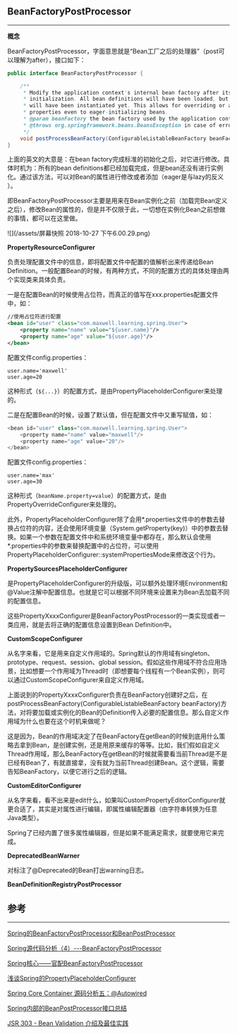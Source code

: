 ## **BeanFactoryPostProcessor**

---

**概念**

BeanFactoryPostProcessor，字面意思就是“Bean工厂之后的处理器”（post可以理解为after），接口如下：

```java
public interface BeanFactoryPostProcessor {

    /**
     * Modify the application context's internal bean factory after its standard
     * initialization. All bean definitions will have been loaded, but no beans
     * will have been instantiated yet. This allows for overriding or adding
     * properties even to eager-initializing beans.
     * @param beanFactory the bean factory used by the application context
     * @throws org.springframework.beans.BeansException in case of errors
     */
    void postProcessBeanFactory(ConfigurableListableBeanFactory beanFactory) throws BeansException;
}
```

上面的英文的大意是：在bean factory完成标准的初始化之后，对它进行修改。具体时机为：所有的bean definitions都已经加载完成，但是bean还没有进行实例化。通过该方法，可以对Bean的属性进行修改或者添加（eager是与lazy的反义 ）。

即BeanFactoryPostProcessor主要是用来在Bean实例化之前（加载完Bean定义之后），修改Bean的属性的，但是并不仅限于此，一切想在实例化Bean之前想做的事情，都可以在这里做。

![](/assets/屏幕快照 2018-10-27 下午6.00.29.png)

**PropertyResourceConfigurer**

 负责处理配置文件中的信息，即将配置文件中配置的值解析出来传递给Bean Definition。一般配置Bean的时候，有两种方式，不同的配置方式的具体处理由两个实现类来具体负责。

一是在配置Bean的时候使用占位符，而真正的值写在xxx.properties配置文件中，如：

```xml
//使用占位符进行配置
<bean id="user" class="com.maxwell.learning.spring.User">
    <property name="name" value="${user.name}"/>
    <property name="age" value="${user.age}"/>
</bean>
```

配置文件config.properties：

```
user.name='maxwell'
user.age=20
```

这种形式（`${...}`）的配置方式，是由PropertyPlaceholderConfigurer来处理的。

二是在配置Bean的时候，设置了默认值，但在配置文件中又重写赋值，如：

```java
<bean id="user" class="com.maxwell.learning.spring.User">
    <property name="name" value="maxwell"/>
    <property name="age" value="20"/>
</bean>
```

配置文件config.properties：

```
user.name='max'
user.age=30
```

这种形式（`beanName.property=value`）的配置方式，是由PropertyOverrideConfigurer来处理的。

此外，PropertyPlaceholderConfigurer除了会用\*.properties文件中的参数去替换占位符的内容，还会使用环境变量（System.getProperty\(key\)）中的参数去替换。如果一个参数在配置文件中和系统环境变量中都存在，那么默认会使用\*.properties中的参数来替换配置中的占位符，可以使用PropertyPlaceholderConfigurer::systemPropertiesMode来修改这个行为。

**PropertySourcesPlaceholderConfigurer**

 是PropertyPlaceholderConfigurer的升级版，可以额外处理环境Environment和@Value注解中配置信息。也就是它可以根据不同环境来设置来为Bean去加载不同的配置信息。

这些PropertyXxxxConfigurer是BeanFactoryPostProcessor的一类实现或者一类应用，就是去将正确的配置信息设置到Bean Definition中。

**CustomScopeConfigurer**

从名字来看，它是用来自定义作用域的。Spring默认的作用域有singleton、prototype、request、session、global session。 假如这些作用域不符合应用场景，比如想要一个作用域为Thread时（即想要每个线程有一个Bean实例），则可以通过CustomScopeConfigurer来自定义作用域。

上面说到的PropertyXxxxConfigurer负责在BeanFactory创建好之后，在postProcessBeanFactory\(ConfigurableListableBeanFactory beanFactory\)方法，对将要加载或实例化的Bean的Definition传入必要的配置信息。那么自定义作用域为什么也要在这个时机来做呢？

这是因为，Bean的作用域决定了在BeanFactory在getBean的时候到底用什么策略去拿到Bean，是创建实例，还是用原来缓存的等等。比如，我们假如自定义Thread作用域，那么BeanFactory在getBean的时候就需要看当前Thread是不是已经有Bean了，有就直接拿，没有就为当前Thread创建Bean。这个逻辑，需要告知BeanFactory，以便它进行之后的逻辑。 

**CustomEditorConfigurer**

从名字来看，看不出来是edit什么，如果叫CustomPropertyEditorConfigurer就更合适了，其实是对属性进行编辑，即属性编辑配置器（由字符串转换为任意Java类型）。

Spring了已经内置了很多属性编辑器，但是如果不能满足需求，就要使用它来完成。

**DeprecatedBeanWarner**

  对标注了@Deprecated的Bean打出warning日志。

**BeanDefinitionRegistryPostProcessor**

 

## 参考

---

[Spring的BeanFactoryPostProcessor和BeanPostProcessor](https://blog.csdn.net/caihaijiang/article/details/35552859)

[Spring源代码分析（4）---BeanFactoryPostProcessor  ](https://blog.csdn.net/turkeyzhou/article/details/2915438?utm_source=blogxgwz0)

[Spring核心——官配BeanFactoryPostProcessor](https://my.oschina.net/chkui/blog/1854771)

[浅谈Spring的PropertyPlaceholderConfigurer](https://blog.csdn.net/qq_26222859/article/details/51104582?utm_source=blogxgwz0)

[Spring Core Container 源码分析五：@Autowired](https://www.shangyang.me/2017/04/05/spring-core-container-sourcecode-analysis-annotation-autowired/)

[Spring内部的BeanPostProcessor接口总结          ](https://fangjian0423.github.io/2017/06/20/spring-bean-post-processor/)

[JSR 303 - Bean Validation 介绍及最佳实践                        
](https://www.ibm.com/developerworks/cn/java/j-lo-jsr303/index.html)

